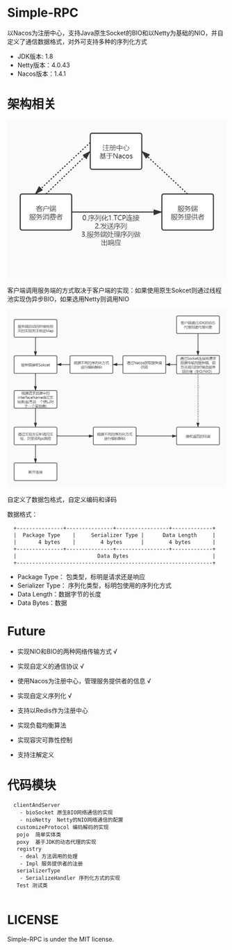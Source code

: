 # Simple-RPC
以Nacos为注册中心，支持Java原生Socket的BIO和以Netty为基础的NIO，并自定义了通信数据格式，对外可支持多种的序列化方式

- JDK版本: 1.8
- Netty版本：4.0.43
- Nacos版本：1.4.1

# 架构相关

<div align=center><img src="https://github.com/TanDawn1/Simple-RPC/blob/main/RPC%E6%9E%B6%E6%9E%84.jpg" /></div>

客户端调用服务端的方式取决于客户端的实现：如果使用原生Sokcet则通过线程池实现伪异步BIO，如果选用Netty则调用NIO

<div align=center><img src="https://github.com/TanDawn1/Simple-RPC/blob/main/%E8%B0%83%E7%94%A8%E6%B5%81%E7%A8%8B.jpg" /></div>

自定义了数据包格式，自定义编码和译码

数据格式：

```
  +---------------+---------------+-----------------+-------------+
  |  Package Type    |     Serializer Type |      Data Length     |
  |       4 bytes    |        4 bytes      |        4 bytes       |
  +---------------+---------------+-----------------+-------------+
  |                          Data Bytes                           |
  +---------------------------------------------------------------+
```
- Package Type： 包类型，标明是请求还是响应
- Serializer Type： 序列化类型，标明包使用的序列化方式
- Data Length：数据字节的长度
- Data Bytes：数据

# Future
- 实现NIO和BIO的两种网络传输方式 √

- 实现自定义的通信协议   √

- 使用Nacos为注册中心，管理服务提供者的信息 √

- 实现自定义序列化  √

- 支持以Redis作为注册中心

- 实现负载均衡算法

- 实现容灾可靠性控制

- 支持注解定义



# 代码模块
```
  clientAndServer
    - bioSocket 原生BIO网络通信的实现
    - nioNetty  Netty的NIO网络通信的配置
   customizeProtocol 编码解码的实现
   pojo  简单实体类
   poxy  基于JDK的动态代理的实现
   registry
    - deal 方法调用的处理
    - Impl 服务提供者的注册
   serializerType 
    - SerializeHandler 序列化方式的实现
   Test 测试类
   
```

# LICENSE
Simple-RPC is under the MIT license.
